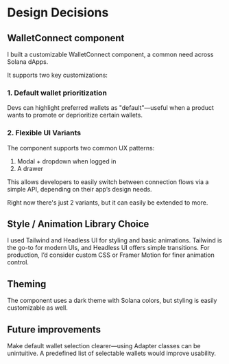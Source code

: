 # Design Decisions

## WalletConnect component

I built a customizable WalletConnect component, a common need across Solana dApps.

It supports two key customizations:

### 1. Default wallet prioritization

Devs can highlight preferred wallets as "default"—useful when a product wants to promote or deprioritize certain wallets.

### 2. Flexible UI Variants

The component supports two common UX patterns:

1. Modal + dropdown when logged in
2. A drawer

This allows developers to easily switch between connection flows via a simple API, depending on their app’s design needs.

Right now there's just 2 variants, but it can easily be extended to more.

## Style / Animation Library Choice

I used Tailwind and Headless UI for styling and basic animations. Tailwind is the go-to for modern UIs, and Headless UI offers simple transitions. For production, I’d consider custom CSS or Framer Motion for finer animation control.

## Theming

The component uses a dark theme with Solana colors, but styling is easily customizable as well.

## Future improvements

Make default wallet selection clearer—using Adapter classes can be unintuitive. A predefined list of selectable wallets would improve usability.
